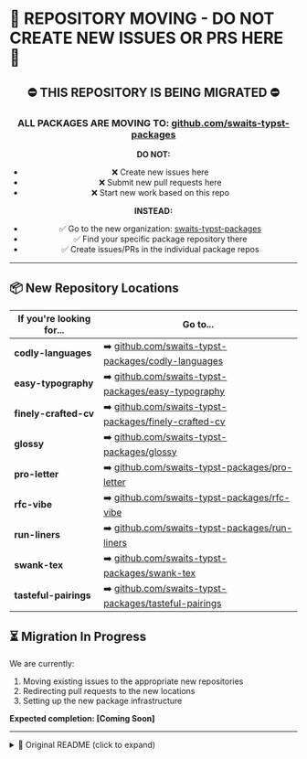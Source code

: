 # 🚨 REPOSITORY MOVING - DO NOT CREATE NEW ISSUES OR PRS HERE 🚨

<div align="center">

## ⛔ THIS REPOSITORY IS BEING MIGRATED ⛔

### **ALL PACKAGES ARE MOVING TO:** [github.com/swaits-typst-packages](https://github.com/swaits-typst-packages)

**DO NOT:**
- ❌ Create new issues here
- ❌ Submit new pull requests here  
- ❌ Start new work based on this repo

**INSTEAD:**
- ✅ Go to the new organization: [swaits-typst-packages](https://github.com/swaits-typst-packages)
- ✅ Find your specific package repository there
- ✅ Create issues/PRs in the individual package repos

</div>

---

## 📦 New Repository Locations

| If you're looking for... | Go to... |
|--------------------------|----------|
| **codly-languages** | ➡️ [github.com/swaits-typst-packages/codly-languages](https://github.com/swaits-typst-packages/codly-languages) |
| **easy-typography** | ➡️ [github.com/swaits-typst-packages/easy-typography](https://github.com/swaits-typst-packages/easy-typography) |
| **finely-crafted-cv** | ➡️ [github.com/swaits-typst-packages/finely-crafted-cv](https://github.com/swaits-typst-packages/finely-crafted-cv) |
| **glossy** | ➡️ [github.com/swaits-typst-packages/glossy](https://github.com/swaits-typst-packages/glossy) |
| **pro-letter** | ➡️ [github.com/swaits-typst-packages/pro-letter](https://github.com/swaits-typst-packages/pro-letter) |
| **rfc-vibe** | ➡️ [github.com/swaits-typst-packages/rfc-vibe](https://github.com/swaits-typst-packages/rfc-vibe) |
| **run-liners** | ➡️ [github.com/swaits-typst-packages/run-liners](https://github.com/swaits-typst-packages/run-liners) |
| **swank-tex** | ➡️ [github.com/swaits-typst-packages/swank-tex](https://github.com/swaits-typst-packages/swank-tex) |
| **tasteful-pairings** | ➡️ [github.com/swaits-typst-packages/tasteful-pairings](https://github.com/swaits-typst-packages/tasteful-pairings) |

## ⏳ Migration In Progress

We are currently:
1. Moving existing issues to the appropriate new repositories
2. Redirecting pull requests to the new locations
3. Setting up the new package infrastructure

**Expected completion: [Coming Soon]**

---


<details>
<summary>📜 Original README (click to expand)</summary>

# `typst-collection`

A collection of `typst` templates and packages by [swaits](https://swaits.com/about).

Everything in this collection is available for use at the [`typst`
universe](https://typst.app/universe/). For details on each, please visit the
links below to their main page.

## Packages

- [**codly-languages**](https://typst.app/universe/package/codly-languages): A
  set of language configurations for use with
  [codly](https://typst.app/universe/package/codly).
- [easy-typography](https://typst.app/universe/package/easy-typography): Sets up
  sensible typography defaults.
- [**glossy**](https://typst.app/universe/package/glossy): A very simple
  glossary system with easily customizable output.
- [**rfc-vibe**](https://typst.app/universe/package/rfc-vibe): Bring RFC language
  into everyday docs.
- [**run-liners**](https://typst.app/universe/package/run-liners): Functions to
  create various run-in lists.
- [**swank-tex**](https://typst.app/universe/package/swank-tex): Render those
  funky logos for TeX, LaTeX, and friends.
- [**tasteful-pairings**](https://typst.app/universe/package/tasteful-pairings):
  A carefully curated collection of font pairings focusing on readability and
  typographic harmony.

## Templates

- [**finely-crafted-cv**](https://typst.app/universe/package/finely-crafted-cv):
  A modern résumé/curriculum vitæ template with high attention to detail.
- [**pro-letter**](https://typst.app/universe/package/pro-letter): A formal
  business letter template.

## License

All content licensed under the [MIT license](LICENSE).

</details>
